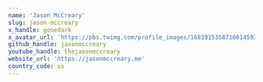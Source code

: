 ```yaml
---
name: 'Jason McCreary'
slug: jason-mccreary
x_handle: gonedark
x_avatar_url: 'https://pbs.twimg.com/profile_images/1683915358716014592/AKutEQ4x_200x200.jpg'
github_handle: jasonmccreary
youtube_handle: thejasonmccreary
website_url: 'https://jasonmccreary.me'
country_code: us
---
```

